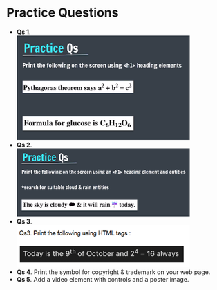 # Practice Questions

- **Qs 1**. <br>
    <img src="./assets/1.png" alt="Qs 1" hight="150px" width="400px">
- **Qs 2**. <br>
    <img src="./assets/2.png" alt="Qs 2" hight="150px" width="400px">
- **Qs 3**. <br>
    <img src="./assets/3.png" alt="Qs 3" hight="150px" width="400px">
- **Qs 4**. Print the symbol for copyright & trademark on your web page.
- **Qs 5**. Add a video element with controls and a poster image.